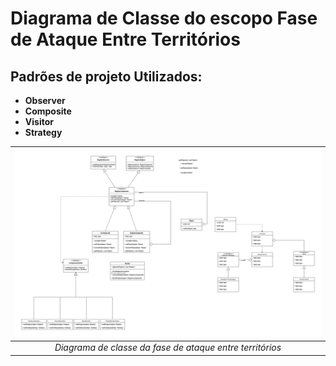 # Diagrama de Classe do escopo Fase de Ataque Entre Territórios

## Padrões de projeto Utilizados:  
- **Observer**
- **Composite**
- **Visitor**
- **Strategy**

| ![Domain Model Territory Confront War Game](ClassDiagramTerritoryConfront.png) | 
|:--:| 
| *Diagrama de classe da fase de ataque entre territórios*|